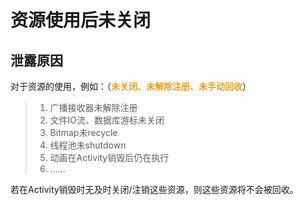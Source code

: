 # 资源使用后未关闭

## 泄露原因

对于资源的使用，例如：（<font color=#dea32c>**未关闭、未解除注册、未手动回收**</font>）
> 1. 广播接收器未解除注册
> 2. 文件IO流、数据库游标未关闭
> 3. Bitmap未recycle
> 4. 线程池未shutdown
> 5. 动画在Activity销毁后仍在执行
> 6. ......

若在Activity销毁时无及时关闭/注销这些资源，则这些资源将不会被回收。